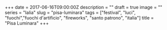 +++
date = 2017-06-16T09:00:00Z
description = ""
draft = true
image = ""
series = "Ialia"
slug = "pisa-luminara"
tags = ["festival", "luci", "fuochi","fuochi d'artificio", "fireworks", "santo patrono", "italia"]
title = "Pisa Luminara"
+++

